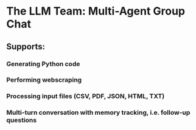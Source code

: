 <!-- PROJECT: AUTO-GENERATED DOCS START (do not remove) -->

# The LLM Team: Multi-Agent Group Chat 

## Supports:

### Generating Python code
### Performing webscraping
### Processing input files (CSV, PDF, JSON, HTML, TXT)
### Multi-turn conversation with memory tracking, i.e. follow-up questions
